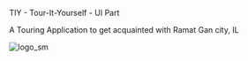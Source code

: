 TIY - Tour-It-Yourself - UI Part

A Touring Application to get acquainted with Ramat Gan city, IL

![logo_sm](https://user-images.githubusercontent.com/60816491/222907185-9357eb8a-a300-4347-a42e-a4155ea95a83.png)
